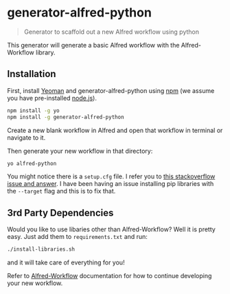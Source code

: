 # generator-alfred-python

> Generator to scaffold out a new Alfred workflow using python

This generator will generate a basic Alfred workflow with the Alfred-Workflow library.

## Installation

First, install [Yeoman](http://yeoman.io) and generator-alfred-python using [npm](https://www.npmjs.com/) (we assume you have pre-installed [node.js](https://nodejs.org/)).

```bash
npm install -g yo
npm install -g generator-alfred-python
```

Create a new blank workflow in Alfred and open that workflow in terminal or navigate to it.

Then generate your new workflow in that directory:

```bash
yo alfred-python
```

You might notice there is a `setup.cfg` file.  I refer you to [this stackoverflow issue and answer](https://stackoverflow.com/a/44728772).  I have been having an issue installing pip libraries with the `--target` flag and this is to fix that.

## 3rd Party Dependencies

Would you like to use libaries other than Alfred-Workflow? Well it is pretty easy.  Just add them to `requirements.txt` and run:

```bash
./install-libraries.sh
```

and it will take care of everything for you!

Refer to [Alfred-Workflow](https://www.deanishe.net/alfred-workflow/index.html) documentation for how to continue developing your new workflow.
